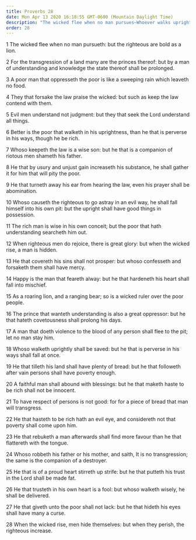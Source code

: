 ```yaml
---
title: Proverbs 28
date: Mon Apr 13 2020 16:18:55 GMT-0600 (Mountain Daylight Time)
description: "The wicked flee when no man pursues—Whoever walks uprightly will be saved—A faithful man will abound with blessings."
order: 28
---
```


1 The wicked flee when no man pursueth: but the righteous are bold as a lion.

2 For the transgression of a land many are the princes thereof: but by a man of understanding and knowledge the state thereof shall be prolonged.

3 A poor man that oppresseth the poor is like a sweeping rain which leaveth no food.

4 They that forsake the law praise the wicked: but such as keep the law contend with them.

5 Evil men understand not judgment: but they that seek the Lord understand all things.

6 Better is the poor that walketh in his uprightness, than he that is perverse in his ways, though he be rich.

7 Whoso keepeth the law is a wise son: but he that is a companion of riotous men shameth his father.

8 He that by usury and unjust gain increaseth his substance, he shall gather it for him that will pity the poor.

9 He that turneth away his ear from hearing the law, even his prayer shall be abomination.

10 Whoso causeth the righteous to go astray in an evil way, he shall fall himself into his own pit: but the upright shall have good things in possession.

11 The rich man is wise in his own conceit; but the poor that hath understanding searcheth him out.

12 When righteous men do rejoice, there is great glory: but when the wicked rise, a man is hidden.

13 He that covereth his sins shall not prosper: but whoso confesseth and forsaketh them shall have mercy.

14 Happy is the man that feareth alway: but he that hardeneth his heart shall fall into mischief.

15 As a roaring lion, and a ranging bear; so is a wicked ruler over the poor people.

16 The prince that wanteth understanding is also a great oppressor: but he that hateth covetousness shall prolong his days.

17 A man that doeth violence to the blood of any person shall flee to the pit; let no man stay him.

18 Whoso walketh uprightly shall be saved: but he that is perverse in his ways shall fall at once.

19 He that tilleth his land shall have plenty of bread: but he that followeth after vain persons shall have poverty enough.

20 A faithful man shall abound with blessings: but he that maketh haste to be rich shall not be innocent.

21 To have respect of persons is not good: for for a piece of bread that man will transgress.

22 He that hasteth to be rich hath an evil eye, and considereth not that poverty shall come upon him.

23 He that rebuketh a man afterwards shall find more favour than he that flattereth with the tongue.

24 Whoso robbeth his father or his mother, and saith, It is no transgression; the same is the companion of a destroyer.

25 He that is of a proud heart stirreth up strife: but he that putteth his trust in the Lord shall be made fat.

26 He that trusteth in his own heart is a fool: but whoso walketh wisely, he shall be delivered.

27 He that giveth unto the poor shall not lack: but he that hideth his eyes shall have many a curse.

28 When the wicked rise, men hide themselves: but when they perish, the righteous increase.
